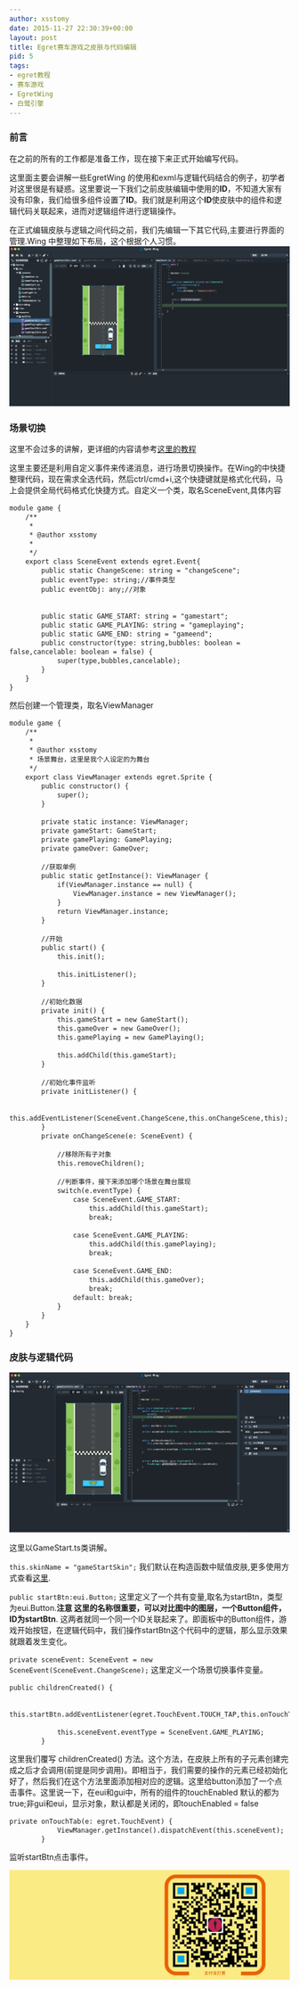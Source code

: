 ```yaml
---
author: xsstomy
date: 2015-11-27 22:30:39+00:00
layout: post
title: Egret赛车游戏之皮肤与代码编辑
pid: 5
tags:
- egret教程
- 赛车游戏
- EgretWing
- 白鹭引擎
---
```




### **前言**
在之前的所有的工作都是准备工作，现在接下来正式开始编写代码。

这里面主要会讲解一些EgretWing 的使用和exml与逻辑代码结合的例子，初学者对这里很是有疑惑。这里要说一下我们之前皮肤编辑中使用的**ID**，不知道大家有没有印象，我们给很多组件设置了**ID**。我们就是利用这个**ID**使皮肤中的组件和逻辑代码关联起来，进而对逻辑组件进行逻辑操作。


在正式编辑皮肤与逻辑之间代码之前，我们先编辑一下其它代码,主要进行界面的管理.Wing 中整理如下布局，这个根据个人习惯。
![](/uploads/2015/11/27/5/beforeCoding.png)


### **场景切换**
这里不会过多的讲解，更详细的内容请参考[这里的教程](http://bbs.egret.com/forum.php?mod=viewthread&tid=10391&extra=)

这里主要还是利用自定义事件来传递消息，进行场景切换操作。在Wing的中快捷整理代码，现在需求全选代码，然后ctrl/cmd+i,这个快捷键就是格式化代码，马上会提供全局代码格式化快捷方式。自定义一个类，取名SceneEvent,具体内容

```
module game {
	/**
	 *
	 * @author xsstomy
	 *
	 */
	export class SceneEvent extends egret.Event{
        public static ChangeScene: string = "changeScene";
        public eventType: string;//事件类型
        public eventObj: any;//对象
        
        
        public static GAME_START: string = "gamestart";
        public static GAME_PLAYING: string = "gameplaying";
        public static GAME_END: string = "gameend";
        public constructor(type: string,bubbles: boolean = false,cancelable: boolean = false) {
            super(type,bubbles,cancelable);
		}
	}
}

```

然后创建一个管理类，取名ViewManager


```
module game {
	/**
	 *
	 * @author xsstomy
	 * 场景舞台，这里是我个人设定的为舞台
	 */
    export class ViewManager extends egret.Sprite {
        public constructor() {
            super();
        }

        private static instance: ViewManager;
        private gameStart: GameStart;
        private gamePlaying: GamePlaying;
        private gameOver: GameOver;

        //获取单例
        public static getInstance(): ViewManager {
            if(ViewManager.instance == null) {
                ViewManager.instance = new ViewManager();
            }
            return ViewManager.instance;
        }
        
        //开始
        public start() {
            this.init();

            this.initListener();
        }

        //初始化数据
        private init() {
            this.gameStart = new GameStart();
            this.gameOver = new GameOver();
            this.gamePlaying = new GamePlaying();

            this.addChild(this.gameStart);
        }
        
        //初始化事件监听
        private initListener() {

            this.addEventListener(SceneEvent.ChangeScene,this.onChangeScene,this);
        }
        private onChangeScene(e: SceneEvent) {
            
            //移除所有子对象
            this.removeChildren();
            
            //判断事件，接下来添加哪个场景在舞台展现
            switch(e.eventType) {
                case SceneEvent.GAME_START:
                    this.addChild(this.gameStart);
                    break;

                case SceneEvent.GAME_PLAYING:
                    this.addChild(this.gamePlaying);
                    break;

                case SceneEvent.GAME_END:
                    this.addChild(this.gameOver);
                    break;
                default: break;
            }
        }
    }
}

```

### **皮肤与逻辑代码**


![](/uploads/2015/11/27/5/gameStart.png)

这里以GameStart.ts类讲解。

`this.skinName = "gameStartSkin";`
我们默认在构造函数中赋值皮肤,更多使用方式查看[这里](http://edn.egret.com/cn/docs/page/667).

`public startBtn:eui.Button;`
这里定义了一个共有变量,取名为startBtn，类型为eui.Button.**注意 这里的名称很重要，可以对比图中的图层，一个Button组件，ID为startBtn**. 这两者就同一个同一个ID关联起来了。即面板中的Button组件，游戏开始按钮，在逻辑代码中，我们操作startBtn这个代码中的逻辑，那么显示效果就跟着发生变化。
 
`private sceneEvent: SceneEvent = new SceneEvent(SceneEvent.ChangeScene);`
这里定义一个场景切换事件变量。

```
public childrenCreated() {
	
            this.startBtn.addEventListener(egret.TouchEvent.TOUCH_TAP,this.onTouchTab,this)
			
            this.sceneEvent.eventType = SceneEvent.GAME_PLAYING;
        }
```

这里我们覆写 childrenCreated() 方法。这个方法，在皮肤上所有的子元素创建完成之后才会调用(前提是同步调用)。即相当于，我们需要的操作的元素已经初始化好了，然后我们在这个方法里面添加相对应的逻辑。这里给button添加了一个点击事件。这里说一下，在eui和gui中，所有的组件的touchEnabled 默认的都为 true;非gui和eui，显示对象，默认都是关闭的，即touchEnabled = false


```
private onTouchTab(e: egret.TouchEvent) {
            ViewManager.getInstance().dispatchEvent(this.sceneEvent);
        }
```
监听startBtn点击事件。



![](/uploads/mypictures/xsstomyzhifubao.png)

















